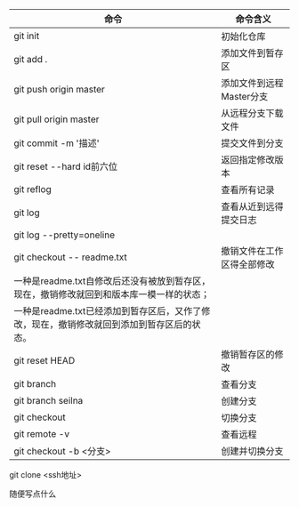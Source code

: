 命令 | 命令含义
--- | ---|
git init | 初始化仓库
git add .  |  添加文件到暂存区
git push origin master | 添加文件到远程Master分支
git pull origin master | 从远程分支下载文件
git commit -m '描述'  |  提交文件到分支
git reset --hard id前六位  |  返回指定修改版本
git reflog |  查看所有记录
git log  |  查看从近到远得提交日志
git log --pretty=oneline | 
git checkout -- readme.txt | 撤销文件在工作区得全部修改
一种是readme.txt自修改后还没有被放到暂存区，现在，撤销修改就回到和版本库一模一样的状态；|
一种是readme.txt已经添加到暂存区后，又作了修改，现在，撤销修改就回到添加到暂存区后的状态。|
git reset HEAD <file> | 撤销暂存区的修改
git branch | 查看分支
git branch seilna | 创建分支
git checkout | 切换分支
git remote -v | 查看远程
git checkout -b <分支> | 创建并切换分支
git clone <ssh地址>

随便写点什么

